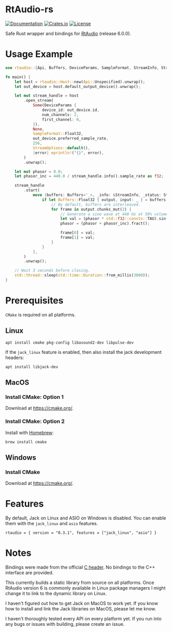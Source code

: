 # RtAudio-rs
[![Documentation](https://docs.rs/rtaudio/badge.svg)](https://docs.rs/rtaudio)
[![Crates.io](https://img.shields.io/crates/v/rtaudio.svg)](https://crates.io/crates/rtaudio)
[![License](https://img.shields.io/crates/l/rtaudio.svg)](https://github.com/BillyDM/rtaudio-rs/blob/main/LICENSE)

Safe Rust wrapper and bindings for [RtAudio](https://github.com/thestk/rtaudio) (release 6.0.0).

# Usage Example

```rust
use rtaudio::{Api, Buffers, DeviceParams, SampleFormat, StreamInfo, StreamOptions, StreamStatus};

fn main() {
    let host = rtaudio::Host::new(Api::Unspecified).unwrap();
    let out_device = host.default_output_device().unwrap();

    let mut stream_handle = host
        .open_stream(
            Some(DeviceParams {
                device_id: out_device.id,
                num_channels: 2,
                first_channel: 0,
            }),
            None,
            SampleFormat::Float32,
            out_device.preferred_sample_rate,
            256,
            StreamOptions::default(),
            |error| eprintln!("{}", error),
        )
        .unwrap();

    let mut phasor = 0.0;
    let phasor_inc = 440.0 / stream_handle.info().sample_rate as f32;

    stream_handle
        .start(
            move |buffers: Buffers<'_>, _info: &StreamInfo, _status: StreamStatus| {
                if let Buffers::Float32 { output, input: _ } = buffers {
                    // By default, buffers are interleaved.
                    for frame in output.chunks_mut(2) {
                        // Generate a sine wave at 440 Hz at 50% volume.
                        let val = (phasor * std::f32::consts::TAU).sin() * 0.5;
                        phasor = (phasor + phasor_inc).fract();

                        frame[0] = val;
                        frame[1] = val;
                    }
                }
            },
        )
        .unwrap();

    // Wait 3 seconds before closing.
    std::thread::sleep(std::time::Duration::from_millis(3000));
}
```

# Prerequisites

`CMake` is required on all platforms.

## Linux

```
apt install cmake pkg-config libasound2-dev libpulse-dev
```

If the `jack_linux` feature is enabled, then also install the jack development headers:
```
apt install libjack-dev
```

## MacOS

### Install CMake: Option 1

Download at https://cmake.org/.

### Install CMake: Option 2

Install with [Homebrew](https://brew.sh/):

```
brew install cmake
```

## Windows

### Install CMake

Download at https://cmake.org/.

# Features

By default, Jack on Linux and ASIO on Windows is disabled. You can enable them with the `jack_linux` and `asio` features.

```
rtaudio = { version = "0.3.1", features = ["jack_linux", "asio"] }
```

# Notes

Bindings were made from the official [C header](https://github.com/thestk/rtaudio/blob/master/rtaudio_c.h). No bindings to the C++ interface are provided.

This currently builds a static library from source on all platforms. Once RtAudio version 6 is commonly available in Linux package managers I might change it to link to the dynamic library on Linux.

I haven't figured out how to get Jack on MacOS to work yet. If you know how to install and link the Jack libraries on MacOS, please let me know.

I haven't thoroughly tested every API on every platform yet. If you run into any bugs or issues with building, please create an issue.